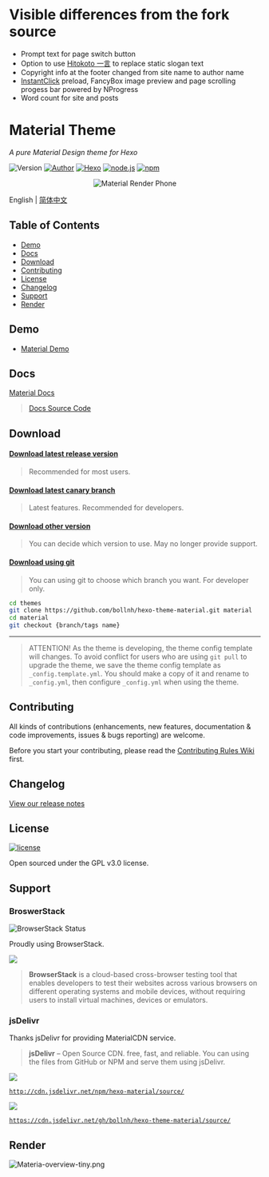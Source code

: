# Visible differences from the fork source

- Prompt text for page switch button
- Option to use [Hitokoto 一言](https://hitokoto.cn) to replace static slogan text
- Copyright info at the footer changed from site name to author name
- [InstantClick](http://instantclick.io) preload, FancyBox image preview and page scrolling progess bar powered by NProgress
- Word count for site and posts


<h1>Material Theme</h1>

<i>A pure Material Design theme for Hexo</i>

<p>
<img alt="Version" src="https://img.shields.io/badge/version-1.5.6-757575.svg?style=flat-square"/>
<a href="https://blh.im"><img alt="Author" src="https://img.shields.io/badge/author-bollnh-red.svg?style=flat-square"/></a>
<a href="https://hexo.io"><img alt="Hexo" src="https://img.shields.io/badge/hexo-3.0+-0e83cd.svg?style=flat-square"/></a>
<a href="https://nodejs.org/"><img alt="node.js" src="https://img.shields.io/badge/node.js-6.0%2B-43853d.svg?style=flat-square"/></a>
<a href="https://www.npmjs.com/package/hexo-material"><img alt="npm" src="https://img.shields.io/npm/dt/hexo-material.svg?style=flat-square"/></a>
</p>

<p align="center">
<img src="https://i.loli.net/2017/09/07/59b1367f76fdb.png" alt="Material Render Phone">
</p>

English | [简体中文](./README.zh.md)

## Table of Contents

- [Demo](#demo)
- [Docs](#docs)
- [Download](#download)
- [Contributing](#contributing)
- [License](#license)
- [Changelog](#changelog)
- [Support](#support)
- [Render](#render)


## Demo

- [Material Demo](https://bollnh.github.io/material-demo/)


## Docs

[Material Docs](https://neko-dev.github.io/material-theme-docs/#/)

> [Docs Source Code](https://github.com/neko-dev/material-theme-docs)


## Download

#### [Download latest release version](https://github.com/bollnh/hexo-theme-material/releases/latest)

> Recommended for most users.

#### [Download latest canary branch](https://github.com/bollnh/hexo-theme-material/archive/canary.zip)

> Latest features. Recommended for developers.

#### [Download other version](https://github.com/bollnh/hexo-theme-material/releases)

> You can decide which version to use. May no longer provide support.

#### [Download using git](https://github.com/bollnh/hexo-theme-material/releases)

> You can using git to choose which branch you want. For developer only.

```bash
cd themes
git clone https://github.com/bollnh/hexo-theme-material.git material
cd material
git checkout {branch/tags name}
```

----

> ATTENTION! As the theme is developing, the theme config template will changes. To avoid conflict for users who are using `git pull` to upgrade the theme, we save the theme config template as `_config.template.yml`. You should make a copy of it and rename to `_config.yml`, then configure `_config.yml` when using the theme.


## Contributing

All kinds of contributions (enhancements, new features, documentation & code improvements, issues & bugs reporting) are welcome.

Before you start your contributing, please read the [Contributing Rules Wiki](https://github.com/bollnh/hexo-theme-material/wiki) first.

## Changelog

[View our release notes](https://github.com/bollnh/hexo-theme-material/releases)


## License

[![license](https://img.shields.io/github/license/bollnh/hexo-theme-material.svg?style=flat-square)](https://github.com/bollnh/hexo-theme-material/blob/master/LICENSE)

Open sourced under the GPL v3.0 license.

## Support

### BroswerStack

![BrowserStack Status](https://www.browserstack.com/automate/badge.svg?badge_key=V1VkWmJMRjJqcHBjN1BIVFRlNzExM05XUk5hemcydEpZTHRBdGd5V244ST0tLTlvNklDT1NuVXFDaTh0RDBnQ3RCdXc9PQ==--c986c45d7c10a3264f46b414944d6393ba74ea22%)

Proudly using BrowserStack.

[![](https://i.loli.net/2017/09/27/59cbc16b0f8b4.png)](https://www.browserstack.com/)

> **BrowserStack** is a cloud-based cross-browser testing tool that enables developers to test their websites across various browsers on different operating systems and mobile devices, without requiring users to install virtual machines, devices or emulators.

### jsDelivr

Thanks jsDelivr for providing MaterialCDN service.

> **jsDelivr** – Open Source CDN. free, fast, and reliable. You can using the files from GitHub or NPM and serve them using jsDelivr.

[![](https://data.jsdelivr.com/v1/package/npm/hexo-material/badge)](https://www.jsdelivr.com/package/npm/hexo-material)

[`http://cdn.jsdelivr.net/npm/hexo-material/source/`](http://cdn.jsdelivr.net/npm/hexo-material/source/)

[![](https://data.jsdelivr.com/v1/package/gh/bollnh/hexo-theme-material/badge)](https://www.jsdelivr.com/package/gh/bollnh/hexo-theme-material)

[`https://cdn.jsdelivr.net/gh/bollnh/hexo-theme-material/source/`](https://cdn.jsdelivr.net/gh/bollnh/hexo-theme-material/source/)

## Render

![Materia-overview-tiny.png](https://i.loli.net/2017/09/28/59cccb0b25520.png)
